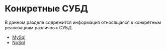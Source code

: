 # Конкретные  СУБД

В данном разделе содрежится информация относящаяся к конкретным реализациям различных СУБД.

* [MySql](mySql/README.MD)
* [NoSql](noSql.md)